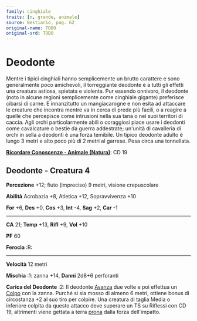 ```yaml
---
family: cinghiale
traits: [n, grande, animale]
source: Bestiario, pag. 62
original-name: TODO
original-srd: TODO
---
```


# Deodonte

Mentre i tipici cinghiali hanno semplicemente un brutto carattere e sono
generalmente poco amichevoli, il torreggiante deodonte è a tutti gli effetti una
creatura astiosa, spietata e violenta. Pur essendo onnivoro, il deodonte (noto
in alcune regioni semplicemente come cinghiale gigante) preferisce cibarsi di
carne. E innanzitutto un mangiacarogne e non esita ad attaccare le creature che
incontra mentre va in cerca di prede più facili, o a reagire a quelle che
percepisce come intrusioni nella sua tana o nei suoi territori di caccia. Agli
orchi particolarmente abili o coraggiosi piace usare i deodonti come cavalcature
o bestie da guerra addestrate; un'unità di cavalleria di orchi in sella a
deodonti è una forza temibile. Un tipico deodonte adulto è lungo 3 metri e alto
poco più di 2 metri al garrese. Pesa circa una tonnellata.

**[Ricordare Conoscenze - Animale (Natura)](/azioni/abilita/ricordare-conoscenze)**:
CD 19

## Deodonte - Creatura 4

**Percezione** +12; fiuto (impreciso) 9 metri, visione crepuscolare

**Abilità** Acrobazia +8, Atletica +12, Sopravvivenza +10

**For** +6, **Des** +0, **Cos** +3, **Int** -4, **Sag** +2, **Car** -1

---

**CA** 21; **Temp** +13, **Rifl** +9, **Vol** +10

**PF** 60

**Ferocia** :R:

---

**Velocità** 12 metri

**Mischia** :1: zanna +14, **Danni** 2d8+6 perforanti

**Carica del Deodonte** :2: Il deodonte [Avanza](/azioni/avanzare) due volte e
poi effettua un [Colpo](/azioni/colpire) con la zanna. Purché si sia mosso di
almeno 6 metri, ottiene bonus di circostanza +2 al suo tiro per colpire. Una
creatura di taglia Media o inferiore colpita da questo attacco deve superare un
TS su Riflessi con CD 19, altrimenti viene gettata a terra
[prona](/condizioni/prono) dalla forza dell'impatto.
